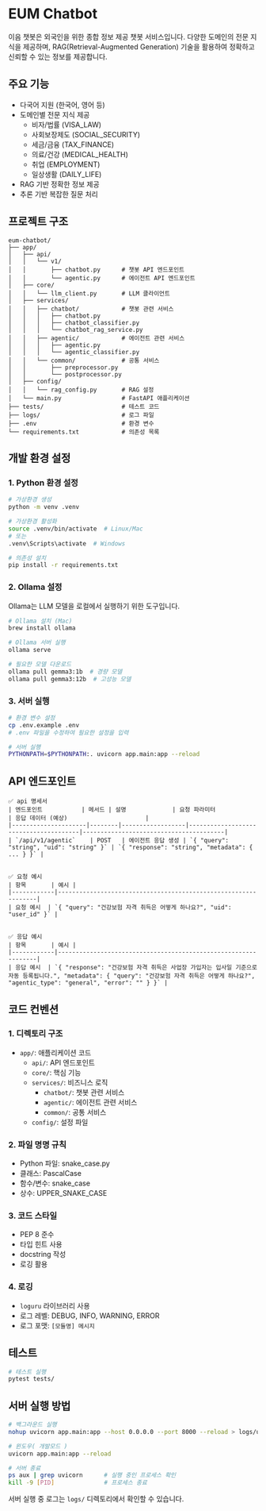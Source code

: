 # EUM Chatbot

이음 챗봇은 외국인을 위한 종합 정보 제공 챗봇 서비스입니다. 다양한 도메인의 전문 지식을 제공하며, RAG(Retrieval-Augmented Generation) 기술을 활용하여 정확하고 신뢰할 수 있는 정보를 제공합니다.

## 주요 기능

- 다국어 지원 (한국어, 영어 등)
- 도메인별 전문 지식 제공
  - 비자/법률 (VISA_LAW)
  - 사회보장제도 (SOCIAL_SECURITY)
  - 세금/금융 (TAX_FINANCE)
  - 의료/건강 (MEDICAL_HEALTH)
  - 취업 (EMPLOYMENT)
  - 일상생활 (DAILY_LIFE)
- RAG 기반 정확한 정보 제공
- 추론 기반 복잡한 질문 처리

## 프로젝트 구조

```
eum-chatbot/
├── app/
│   ├── api/
│   │   └── v1/
│   │       ├── chatbot.py      # 챗봇 API 엔드포인트
│   │       └── agentic.py      # 에이전트 API 엔드포인트
│   ├── core/
│   │   └── llm_client.py       # LLM 클라이언트
│   ├── services/
│   │   ├── chatbot/            # 챗봇 관련 서비스
│   │   │   ├── chatbot.py
│   │   │   ├── chatbot_classifier.py
│   │   │   └── chatbot_rag_service.py
│   │   ├── agentic/            # 에이전트 관련 서비스
│   │   │   ├── agentic.py
│   │   │   └── agentic_classifier.py
│   │   └── common/             # 공통 서비스
│   │       ├── preprocessor.py
│   │       └── postprocessor.py
│   ├── config/
│   │   └── rag_config.py       # RAG 설정
│   └── main.py                 # FastAPI 애플리케이션
├── tests/                      # 테스트 코드
├── logs/                       # 로그 파일
├── .env                        # 환경 변수
└── requirements.txt            # 의존성 목록
```

## 개발 환경 설정

### 1. Python 환경 설정

```bash
# 가상환경 생성
python -m venv .venv

# 가상환경 활성화
source .venv/bin/activate  # Linux/Mac
# 또는
.venv\Scripts\activate  # Windows

# 의존성 설치
pip install -r requirements.txt
```

### 2. Ollama 설정

Ollama는 LLM 모델을 로컬에서 실행하기 위한 도구입니다.

```bash
# Ollama 설치 (Mac)
brew install ollama

# Ollama 서버 실행
ollama serve

# 필요한 모델 다운로드
ollama pull gemma3:1b  # 경량 모델
ollama pull gemma3:12b  # 고성능 모델
```

### 3. 서버 실행

```bash
# 환경 변수 설정
cp .env.example .env
# .env 파일을 수정하여 필요한 설정을 입력

# 서버 실행
PYTHONPATH=$PYTHONPATH:. uvicorn app.main:app --reload
```

## API 엔드포인트

```
✅ api 명세서
| 엔드포인트           | 메서드 | 설명             | 요청 파라미터                         | 응답 데이터 (예상)                      |
|---------------------|--------|------------------|---------------------------------------|----------------------------------------|
| `/api/v1/agentic`    | POST   | 에이전트 응답 생성 | `{ "query": "string", "uid": "string" }` | `{ "response": "string", "metadata": { ... } }` |


✅ 요청 예시
| 항목       | 예시 |
|------------|----------------------------------------------------------------|
| 요청 예시  | `{ "query": "건강보험 자격 취득은 어떻게 하나요?", "uid": "user_id" }` |


✅ 응답 예시
| 항목       | 예시 |
|------------|----------------------------------------------------------------|
| 응답 예시  | `{ "response": "건강보험 자격 취득은 사업장 가입자는 입사일 기준으로 자동 등록됩니다.", "metadata": { "query": "건강보험 자격 취득은 어떻게 하나요?", "agentic_type": "general", "error": "" } }` |

```

## 코드 컨벤션

### 1. 디렉토리 구조
- `app/`: 애플리케이션 코드
  - `api/`: API 엔드포인트
  - `core/`: 핵심 기능
  - `services/`: 비즈니스 로직
    - `chatbot/`: 챗봇 관련 서비스
    - `agentic/`: 에이전트 관련 서비스
    - `common/`: 공통 서비스
  - `config/`: 설정 파일

### 2. 파일 명명 규칙
- Python 파일: snake_case.py
- 클래스: PascalCase
- 함수/변수: snake_case
- 상수: UPPER_SNAKE_CASE

### 3. 코드 스타일
- PEP 8 준수
- 타입 힌트 사용
- docstring 작성
- 로깅 활용

### 4. 로깅
- `loguru` 라이브러리 사용
- 로그 레벨: DEBUG, INFO, WARNING, ERROR
- 로그 포맷: `[모듈명] 메시지`

## 테스트

```bash
# 테스트 실행
pytest tests/
```

## 서버 실행 방법

```bash
# 백그라운드 실행
nohup uvicorn app.main:app --host 0.0.0.0 --port 8000 --reload > logs/uvicorn.log 2>&1 &

# 윈도우( 개발모드 )
uvicorn app.main:app --reload

# 서버 종료
ps aux | grep uvicorn      # 실행 중인 프로세스 확인
kill -9 [PID]              # 프로세스 종료
```

서버 실행 중 로그는 `logs/` 디렉토리에서 확인할 수 있습니다.